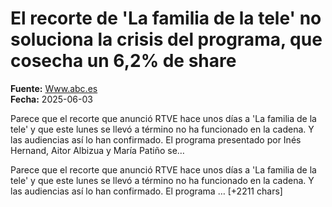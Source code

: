 # El recorte de 'La familia de la tele' no soluciona la crisis del programa, que cosecha un 6,2% de share

**Fuente:** [Www.abc.es](https://www.abc.es/play/television/noticias/recorte-familia-tele-soluciona-crisis-programa-cosecha-20250603160713-nt.html)  
**Fecha:** 2025-06-03

Parece que el recorte que anunció RTVE hace unos días a 'La familia de la tele' y que este lunes se llevó a término no ha funcionado en la cadena. Y las audiencias así lo han confirmado. El programa presentado por Inés Hernand, Aitor Albizua y María Patiño se…

Parece que el recorte que anunció RTVE hace unos días a 'La familia de la tele' y que este lunes se llevó a término no ha funcionado en la cadena. Y las audiencias así lo han confirmado. El programa … [+2211 chars]
